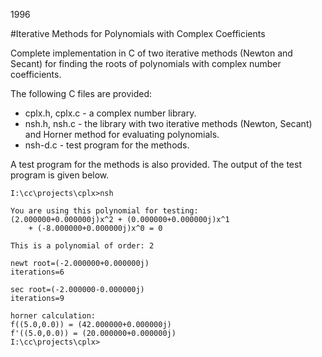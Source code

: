 1996

#Iterative Methods for Polynomials with Complex Coefficients

<!--- tags: cpp -->

Complete implementation in C of two iterative methods (Newton and Secant) for finding the roots of polynomials with complex number coefficients.

The following C files are provided:

* cplx.h, cplx.c - a complex number library.
* nsh.h, nsh.c - the library with two iterative methods (Newton, Secant) and Horner method for evaluating polynomials.
* nsh-d.c - test program for the methods.

A test program for the methods is also provided. The output of the test program is given below.

```
I:\cc\projects\cplx>nsh

You are using this polynomial for testing:
(2.000000+0.000000j)x^2 + (0.000000+0.000000j)x^1
    + (-8.000000+0.000000j)x^0 = 0

This is a polynomial of order: 2

newt root=(-2.000000+0.000000j)
iterations=6

sec root=(-2.000000-0.000000j)
iterations=9

horner calculation:
f((5.0,0.0)) = (42.000000+0.000000j)
f'((5.0,0.0)) = (20.000000+0.000000j)
I:\cc\projects\cplx>
```

